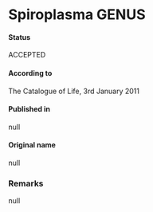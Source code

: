 Spiroplasma GENUS
=======

#### Status
ACCEPTED

#### According to
The Catalogue of Life, 3rd January 2011

#### Published in
null

#### Original name
null

### Remarks
null